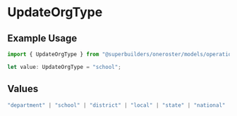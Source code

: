 # UpdateOrgType

## Example Usage

```typescript
import { UpdateOrgType } from "@superbuilders/oneroster/models/operations";

let value: UpdateOrgType = "school";
```

## Values

```typescript
"department" | "school" | "district" | "local" | "state" | "national"
```